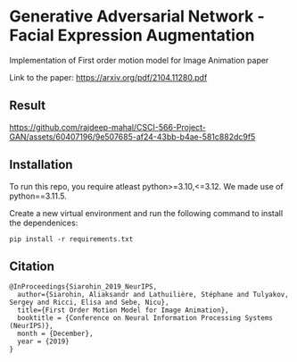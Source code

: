 # Generative Adversarial Network - Facial Expression Augmentation
Implementation of First order motion model for Image Animation paper

Link to the paper: https://arxiv.org/pdf/2104.11280.pdf

## Result
https://github.com/rajdeep-mahal/CSCI-566-Project-GAN/assets/60407196/9e507685-af24-43bb-b4ae-581c882dc9f5




## Installation
To run this repo, you require atleast python>=3.10,<=3.12. We made use of python==3.11.5.

Create a new virtual environment and run the following command to install the dependenices:
```
pip install -r requirements.txt
```

## Citation

```
@InProceedings{Siarohin_2019_NeurIPS,
  author={Siarohin, Aliaksandr and Lathuilière, Stéphane and Tulyakov, Sergey and Ricci, Elisa and Sebe, Nicu},
  title={First Order Motion Model for Image Animation},
  booktitle = {Conference on Neural Information Processing Systems (NeurIPS)},
  month = {December},
  year = {2019}
}
```
